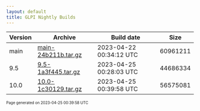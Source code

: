 ```yaml
---
layout: default
title: GLPI Nightly Builds
---
```


Version|Archive|Build date|Size
---|---|---|---
main|[main-24b211b.tar.gz](main-24b211b.tar.gz)|2023-04-22 00:34:12 UTC|60961211
9.5|[9.5-1a3f445.tar.gz](9.5-1a3f445.tar.gz)|2023-04-25 00:28:03 UTC|44686334
10.0|[10.0-1c30129.tar.gz](10.0-1c30129.tar.gz)|2023-04-25 00:39:58 UTC|56575081

<font size="1">Page generated on 2023-04-25 00:39:58 UTC</font>
